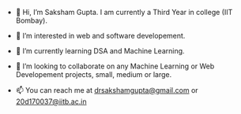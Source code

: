 - 👋 Hi, I’m Saksham Gupta. I am currently a Third Year in college (IIT Bombay).

- 👀 I’m interested in web and software developement.
- 🌱 I’m currently learning DSA and Machine Learning.

- 💞️ I’m looking to collaborate on any Machine Learning or Web Developement projects, small, medium or large.
- 📫 You can reach me at drsakshamgupta@gmail.com or 20d170037@iitb.ac.in

<!---
Saksham-Gupta-off/Saksham-Gupta-off is a ✨ special ✨ repository because its `README.md` (this file) appears on your GitHub profile.
You can click the Preview link to take a look at your changes.
--->
